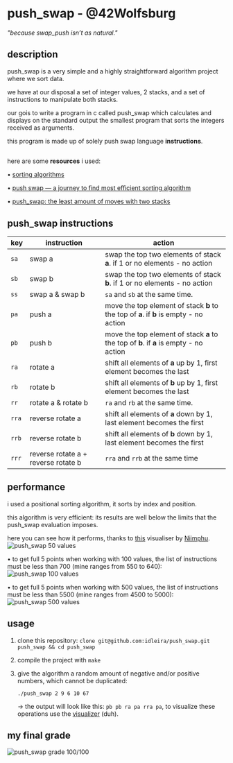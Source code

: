 # push_swap - @42Wolfsburg

*"because swap_push isn’t as natural."*

## description
push_swap is a very simple and a highly straightforward algorithm project where we sort data.

we have at our disposal a set of integer values, 2 stacks, and a set of instructions to manipulate both stacks.

our gois to write a program in c called push_swap which calculates and displays on the standard output the smallest program that sorts the integers received as arguments.

this program is made up of solely push swap language **instructions**.

## 

here are some **resources** i used:

• [sorting algorithms](https://www.geeksforgeeks.org/sorting-algorithms/)

• [push swap — a journey to find most efficient sorting algorithm](https://medium.com/@ayogun/push-swap-c1f5d2d41e97)

• [push_swap: the least amount of moves with two stacks](https://medium.com/@jamierobertdawson/push-swap-the-least-amount-of-moves-with-two-stacks-d1e76a71789a)

## 

## push_swap instructions
| key | instruction | action |
|------------------|------------------|------------------|
| `sa` | swap a | swap the top two elements of stack **a**. if 1 or no elements - no action |
| `sb` | swap b | swap the top two elements of stack **b**. if 1 or no elements - no action |
| `ss` | swap a & swap b | `sa` and `sb` at the same time. |
| `pa` | push a | move the top element of stack **b** to the top of **a**. if **b** is empty - no action |
| `pb` | push b | move the top element of stack **a** to the top of **b**. if **a** is empty - no action |
| `ra` | rotate a | shift all elements of **a** up by 1, first element becomes the last |
| `rb` | rotate b | shift all elements of **b** up by 1, first element becomes the last |
| `rr` | rotate a & rotate b | `ra` and `rb` at the same time. |
| `rra` | reverse rotate a | shift all elements of **a** down by 1, last element becomes the first |
| `rrb` | reverse rotate b | shift all elements of **b** down by 1, last element becomes the first |
| `rrr` | reverse rotate a + reverse rotate b | `rra` and `rrb` at the same time|

## performance
i used a positional sorting algorithm, it sorts by index and position.

this algorithm is very efficient: its results are well below the limits that the push_swap evaluation imposes.

here you can see how it performs, thanks to [this](https://github.com/Niimphu/push_swap_visualiser) visualiser by [Niimphu](https://github.com/Niimphu).
![push_swap 50 values](https://github.com/idleira/push_swap/assets/127216218/71ed9480-97a4-406b-904a-d29d1a770030)

• to get full 5 points when working with 100 values, the list of instructions must be less than 700 (mine ranges from 550 to 640):
![push_swap 100 values](https://github.com/idleira/push_swap/assets/127216218/cef83f1c-960b-40f2-b4b6-b2961f52b213)

• to get full 5 points when working with 500 values, the list of instructions must be less than 5500 (mine ranges from 4500 to 5000):
![push_swap 500 values](https://github.com/idleira/push_swap/assets/127216218/8203b0e1-d4ae-46ca-bceb-bd9a972e6855)

## usage
1. clone this repository: `clone git@github.com:idleira/push_swap.git push_swap && cd push_swap`

2. compile the project with `make`

3. give the algorithm a random amount of negative and/or positive numbers, which cannot be duplicated:

   `./push_swap 2 9 6 10 67`

   → the output will look like this: `pb pb ra pa rra pa`, to visualize these operations use the [visualizer](https://github.com/Niimphu/push_swap_visualiser) (duh).

## my final grade
![push_swap grade 100/100](https://github.com/idleira/push_swap/assets/127216218/2b325d1b-2c5b-48f7-a77b-d5555a1b6181)
